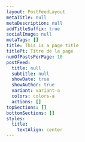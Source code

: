 ```yaml
---
layout: PostFeedLayout
metaTitle: null
metaDescription: null
addTitleSuffix: true
socialImage: null
metaTags: []
title: This is a page title
titlePt: Titre de la page
numOfPostsPerPage: 10
postFeed:
  title: null
  subtitle: null
  showDate: true
  showAuthor: true
  variant: variant-a
  colors: colors-a
  actions: []
topSections: []
bottomSections: []
styles:
  title:
    textAlign: center
---
```

